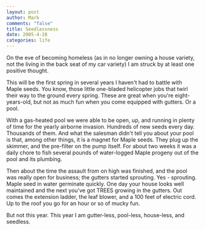 ```yaml
--- 
layout: post
author: Mark
comments: "false"
title: Seedlessness
date: 2005-4-28
categories: life
---
```

On the eve of becoming homeless (as in no longer owning a house variety, not the living in the back seat of my car variety) I am struck by at least one positive thought.

This will be the first spring in several years I haven't had to battle with Maple seeds. You know, those little one-bladed helicopter jobs that twirl their way to the ground every spring. These are great when you're eight-years-old, but not as much fun when you come equipped with gutters. Or a pool.

With a gas-heated pool we were able to be open, up, and running in plenty of time for the yearly airborne invasion. Hundreds of new seeds every day. Thousands of them. And what the salesman didn't tell you about your pool is that, among other things, it is a magnet for Maple seeds. They plug up the skimmer, and the pre-filter on the pump itself. For about two weeks it was a daily chore to fish several pounds of water-logged Maple progeny out of the pool and its plumbing.

Then about the time the assault from on high was finished, and the pool was really open for business; the gutters started sprouting. Yes - sprouting. Maple seed in water germinate quickly. One day your house looks well maintained and the next you've got TREES growing in the gutters. Out comes the extension ladder, the leaf blower, and a 100 feet of electric cord. Up to the roof you go for   an hour or so of mucky fun.

But not this year. This year I am gutter-less, pool-less, house-less, and seedless.
